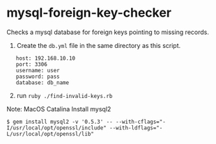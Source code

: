 mysql-foreign-key-checker
=========================

Checks a mysql database for foreign keys pointing to missing records.


1. Create the `db.yml` file in the same directory as this script.

```
   host: 192.168.10.10
   port: 3306
   username: user
   password: pass
   database: db_name
```

2. run `ruby ./find-invalid-keys.rb`


Note: MacOS Catalina Install mysql2

```
$ gem install mysql2 -v '0.5.3' -- --with-cflags="-I/usr/local/opt/openssl/include" --with-ldflags="-L/usr/local/opt/openssl/lib"
```
